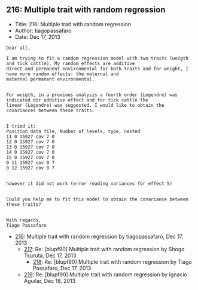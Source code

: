 ## 216: Multiple trait with random regression

- Title: 216: Multiple trait with random regression
- Author: tiagopassafaro
- Date: Dec 17, 2013

```
Dear all,

I am trying to fit a random regression model with two traits (weigth and tick cattle). My random effects are additive
direct and permanent environmental for both traits and for weight, I have more random effects: the maternal and
maternal permanent environmental. 


For weigth, in a previous analysis a fourth order (Legendre) was indicated dor additive effect and for tick cattle the
linear (Legendre) was suggested. I would like to obtain the covariances between these traits.


I tried it:
Position data file, Number of levels, type, nested
11 0 15927 cov 7 0
12 0 15927 cov 7 0
13 0 15927 cov 7 0
14 0 15927 cov 7 0
15 0 15927 cov 7 0
0 11 15927 cov 0 7
0 12 15927 cov 0 7


however it did not work (error reading variances for effect 5)


Could you help me to fit this model to obtain the covariance between these traits?


With regards,
Tiago Passafaro
```

- [216](0216.md): Multiple trait with random regression by tiagopassafaro, Dec 17, 2013
    - [217](0217.md): Re: [blupf90] Multiple trait with random regression by Shogo Tsuruta, Dec 17, 2013
        - [218](0218.md): Re: [blupf90] Multiple trait with random regression by Tiago Passafaro, Dec 17, 2013
    - [219](0219.md): Re: [blupf90] Multiple trait with random regression by Ignacio Aguilar, Dec 18, 2013
